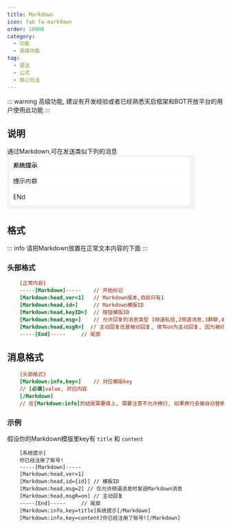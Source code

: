 ```yaml
---
title: Markdown
icon: fab fa-markdown
order: 10000
category:
  - 功能
  - 高级功能
tag:
  - 语法
  - 公式
  - 核心玩法
---
```

::: warning
高级功能, 建议有开发经验或者已经熟悉天启框架和BOT开放平台的用户使用此功能
:::
## 说明
通过Markdown,可在发送类似下列的消息  
![alt text](image.png)


## 格式
::: info
请把Markdown放置在正常文本内容的下面
:::
### 头部格式
~~~INI
    {正常内容}
    -----[Markdown]-----    // 开始标记
    [Markdown:head,ver=1]   // Markdown版本,目前只有1
    [Markdown:head,id=]     // Markdown模版ID
    [Markdown:head,keyID=]  // 按钮模版ID
    [Markdown:head,msg=]    // 允许回复的消息类型 1频道私信,2频道消息,3群聊,4单聊, 多个用|分割
    [Markdown:head,msgR=]  // 主动回复还是被动回复, 填写on为主动回复, 因为被动回复需要申请权限
    -----[End]-----     // 尾部
~~~
## 消息格式
~~~INI
    {头部格式}
    [Markdown:info,key=]    // 对应模版key
    // [必填]value, 对应内容
    [/Markdown]
    // 在[Markdown:info]的结尾需要填上, 需要注意不允许换行, 如果换行会被自动替换
~~~

### 示例
假设你的Markdown模版里key有 `title` 和 `content`
~~~INI:line-numbers
    [系统提示]
    你已经注册了账号!
    -----[Markdown]-----
    [Markdown:head,ver=1]
    [Markdown:head,id={id}] // 模板ID
    [Markdown:head,msg=2] // 仅允许频道消息时发送Markdown消息
    [Markdown:head,msgR=on] // 主动回复
    -----[End]-----     // 尾部
    [Markdown:info,key=title]系统提示[/Markdown]
    [Markdown:info,key=content]你已经注册了账号![/Markdown]
~~~